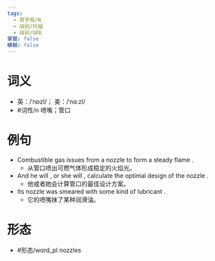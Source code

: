 ```yaml
---
tags:
  - 首字母/N
  - 级别/托福
  - 级别/GRE
掌握: false
模糊: false
---
```

# 词义
- 英：/ˈnɒzl/； 美：/ˈnɑːzl/
- #词性/n  喷嘴；管口
# 例句
- Combustible gas issues from a nozzle to form a steady flame .
	- 从管口喷出可燃气体形成稳定的火焰光。
- And he will , or she will , calculate the optimal design of the nozzle .
	- 他或者她会计算管口的最佳设计方案。
- Its nozzle was smeared with some kind of lubricant .
	- 它的喷嘴抹了某种润滑油。
# 形态
- #形态/word_pl nozzles
